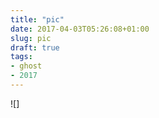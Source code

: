 ```yaml
---
title: "pic"
date: 2017-04-03T05:26:08+01:00
slug: pic
draft: true
tags:
- ghost
- 2017
---
```


![]
